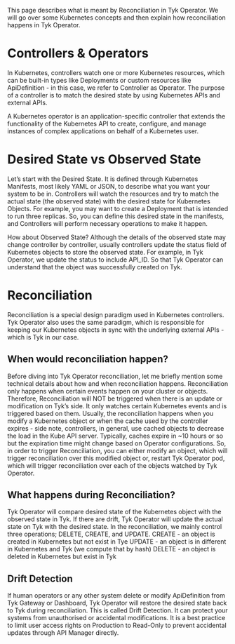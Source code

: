This page describes what is meant by Reconciliation in Tyk Operator. We will go over some Kubernetes concepts and then explain how reconciliation happens in Tyk Operator.

# Controllers & Operators
In Kubernetes, controllers watch one or more Kubernetes resources, which can be built-in types like Deployments or custom resources like ApiDefinition - in this case, we refer to Controller as Operator. The purpose of a controller is to match the desired state by using Kubernetes APIs and external APIs.

A Kubernetes operator is an application-specific controller that extends the functionality of the Kubernetes API to create, configure, and manage instances of complex applications on behalf of a Kubernetes user.

# Desired State vs Observed State
Let’s start with the Desired State. It is defined through Kubernetes Manifests, most likely YAML or JSON, to describe what you want your system to be in. Controllers will watch the resources and try to match the actual state (the observed state) with the desired state for Kubernetes Objects. For example, you may want to create a Deployment that is intended to run three replicas. So, you can define this desired state in the manifests, and Controllers will perform necessary operations to make it happen.

How about Observed State? Although the details of the observed state may change controller by controller, usually controllers update the status field of Kubernetes objects to store the observed state. For example, in Tyk Operator, we update the status to include API_ID. So that Tyk Operator can understand that the object was successfully created on Tyk.

# Reconciliation
Reconciliation is a special design paradigm used in Kubernetes controllers. Tyk Operator also uses the same paradigm, which is responsible for keeping our Kubernetes objects in sync with the underlying external APIs - which is Tyk in our case. 

## When would reconciliation happen?
Before diving into Tyk Operator reconciliation, let me briefly mention some technical details about how and when reconciliation happens. Reconciliation only happens when certain events happen on your cluster or objects. Therefore, Reconciliation will NOT be triggered when there is an update or modification on Tyk’s side. It only watches certain Kubernetes events and is triggered based on them. Usually, the reconciliation happens when you modify a Kubernetes object or when the cache used by the controller expires - side note, controllers, in general, use cached objects to decrease the load in the Kube API server. Typically, caches expire in ~10 hours or so but the expiration time might change based on Operator configurations.
So, in order to trigger Reconciliation, you can either
modify an object, which will trigger reconciliation over this modified object or,
restart Tyk Operator pod, which will trigger reconciliation over each of the objects watched by Tyk Operator.

## What happens during Reconciliation?
Tyk Operator will compare desired state of the Kubernetes object with the observed state in Tyk. If there are drift, Tyk Operator will update the actual state on Tyk with the desired state. In the reconciliation, we mainly control three operations; DELETE, CREATE, and UPDATE.
CREATE - an object is created in Kubernetes but not exist in Tye
UPDATE - an object is in different in Kubernetes and Tyk (we compute that by hash)
DELETE - an object is deleted in Kubernetes but exist in Tyk

## Drift Detection
If human operators or any other system delete or modify ApiDefinition from Tyk Gateway or Dashboard, Tyk Operator will restore the desired state back to Tyk during reconciliation. This is called Drift Detection. It can protect your systems from unauthorised or accidental modifications. It is a best practice to limit user access rights on Production to Read-Only to prevent accidental updates through API Manager directly.
